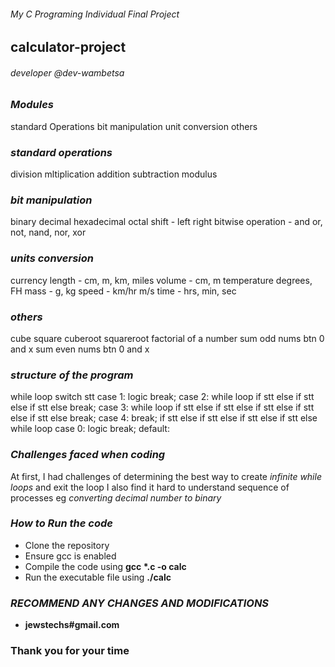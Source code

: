 ###### My C Programing Individual Final Project
## calculator-project
###### *developer @dev-wambetsa*

### _Modules_
standard Operations
bit manipulation
unit conversion
others

### *standard operations*
division
mltiplication
addition
subtraction
modulus

### *bit manipulation*
binary
decimal
hexadecimal
octal
shift - left right
bitwise operation - and or, not, nand, nor, xor

### *units conversion*
currency
length - cm, m, km, miles
volume - cm, m
temperature degrees, FH
mass - g, kg
speed - km/hr m/s
time - hrs, min, sec

### *others*
cube
square
cuberoot
squareroot
factorial of a number
sum odd nums btn 0 and x
sum even nums btn 0 and x

### _structure of the program_
while loop
    switch stt
        case 1:
            logic
            break;
        case 2:
            while loop
                if stt
                else if stt
                else if stt
                else
            break;
        case 3:
            while loop
                if stt
                else if stt
                else if stt
                else if stt
                else if stt
                else
            break;
        case 4:
            break;
                if stt
                else if stt
                else if stt
                else if stt
                else
            while loop
        case 0:
            logic
            break;
        default:

### _Challenges faced when coding_
At first, I had challenges of determining the best way to create  _infinite while loops_ and exit the loop
I also find it hard to understand sequence of processes eg _converting decimal number to binary_

### *How to Run the code*
- Clone the repository
- Ensure gcc is enabled
- Compile the code using __gcc *.c -o calc__
- Run the executable file using __./calc__

### _RECOMMEND ANY CHANGES AND MODIFICATIONS_
- __jewstechs#gmail.com__

### Thank you for your time